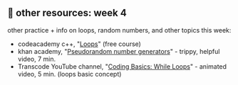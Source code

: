 ## 🤖 other resources: week 4

other practice + info on loops, random numbers, and other topics this week:
- codeacademy c++, "[Loops](https://www.codecademy.com/courses/learn-c-plus-plus/lessons/cpp-loops/exercises/introduction)" (free course)
- khan academy, "[Pseudorandom number generators](https://www.codecademy.com/courses/learn-c-plus-plus/lessons/cpp-loops/exercises/introduction)" - trippy, helpful video, 7 min.
- Transcode YouTube channel, "[Coding Basics: While Loops](https://youtu.be/v-K-4KuA8mQ)" - animated video, 5 min. (loops basic concept)
